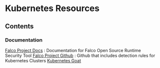 # Kubernetes Resources


## Contents

### Documentation

[Falco Project Docs](https://falco.org/docs/) : Documentation for Falco Open Source Runtime Security Tool
[Falco Project Github](https://github.com/falcosecurity/falco) : Github that includes detection rules for Kubernetes Clusters
[Kubernetes Goat](https://github.com/madhuakula/kubernetes-goat)
